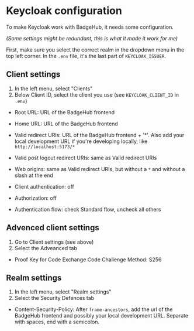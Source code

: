 # Keycloak configuration

To make Keycloak work with BadgeHub, it needs some configuration.

_(Some settings might be redundant, this is what it made it work for me)_

First, make sure you select the correct realm in the dropdown menu in the top left corner.
In the `.env` file, it's the last part of `KEYCLOAK_ISSUER`.

## Client settings

1. In the left menu, select "Clients"
2. Below Client ID, select the client you use (see `KEYCLOAK_CLIENT_ID` in `.env`)

- Root URL: URL of the BadgeHub frontend
- Home URL: URL of the BadgeHub frontend
- Valid redirect URIs: URL of the BadgeHub frontend + '*'. Also add your local development URL if you're developing locally, like `http://localhost:5173/*`
- Valid post logout redirect URIs: same as Valid redirect URIs
- Web origins: same as Valid redirect URIs, but without a `*` and without a slash at the end

- Client authentication: off
- Authorization: off
- Authentication flow: check Standard flow, uncheck all others

## Advenced client settings

1. Go to Client settings (see above)
2. Select the Adveanced tab

- Proof Key for Code Exchange Code Challenge Method: S256

## Realm settings

1. In the left menu, select "Realm settings"
2. Select the Security Defences tab

- Content-Security-Policy: After `frame-ancestors`, add the url of the BadgeHub frontend and possibly your local development URL. Separate with spaces, end with a semicolon.